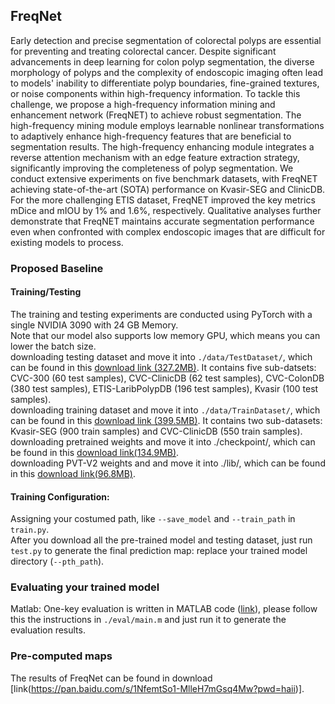 ## FreqNet

Early detection and precise segmentation of colorectal polyps are essential for preventing and treating colorectal cancer. Despite significant advancements in deep learning for colon polyp segmentation, the diverse morphology of polyps and the complexity of endoscopic imaging often lead to models' inability to differentiate polyp boundaries, fine-grained textures, or noise components within high-frequency information. To tackle this challenge, we propose a high-frequency information mining and enhancement network (FreqNET) to achieve robust segmentation. The high-frequency mining module employs learnable nonlinear transformations to adaptively enhance high-frequency features that are beneficial to segmentation results. The high-frequency enhancing module integrates a reverse attention mechanism with an edge feature extraction strategy, significantly improving the completeness of polyp segmentation. We conduct extensive experiments on five benchmark datasets, with FreqNET achieving state-of-the-art (SOTA) performance on Kvasir-SEG and ClinicDB. For the more challenging ETIS dataset, FreqNET improved the key metrics mDice and mIOU by 1\% and 1.6\%, respectively. Qualitative analyses further demonstrate that FreqNET maintains accurate segmentation performance even when confronted with complex endoscopic images that are difficult for existing models to process.


### Proposed Baseline
#### Training/Testing
The training and testing experiments are conducted using PyTorch with a single NVIDIA 3090 with 24 GB Memory.<br>
Note that our model also supports low memory GPU, which means you can lower the batch size.<br>
downloading testing dataset and move it into `./data/TestDataset/`, which can be found in this [download link (327.2MB)](https://drive.google.com/file/d/1Y2z7FD5p5y31vkZwQQomXFRB0HutHyao/view). It contains five sub-datsets: CVC-300 (60 test samples), CVC-ClinicDB (62 test samples), CVC-ColonDB (380 test samples), ETIS-LaribPolypDB (196 test samples), Kvasir (100 test samples).<br>
downloading training dataset and move it into `./data/TrainDataset/`, which can be found in this [download link (399.5MB)](https://drive.google.com/file/d/1YiGHLw4iTvKdvbT6MgwO9zcCv8zJ_Bnb/view). It contains two sub-datasets: Kvasir-SEG (900 train samples) and CVC-ClinicDB (550 train samples).
downloading pretrained weights and move it into ./checkpoint/, which can be found in this [download link(134.9MB)](https://pan.baidu.com/s/13Pv8xEGNAM3KxJgT-mLwZw?pwd=u5rd).<br>
downloading PVT-V2 weights and and move it into ./lib/, which can be found in this [download link(96.8MB)](https://pan.baidu.com/s/12CoPRhzwKOfnjfg6saEZ0w?pwd=7i9u).
#### Training Configuration:
Assigning your costumed path, like  `--save_model` and `--train_path` in `train.py`.<br>
After you download all the pre-trained model and testing dataset, just run `test.py` to generate the final prediction map: replace your trained model directory (`--pth_path`).
### Evaluating your trained model
Matlab: One-key evaluation is written in MATLAB code ([link](https://drive.google.com/file/d/1_h4_CjD5GKEf7B1MRuzye97H0MXf2GE9/view)), please follow this the instructions in `./eval/main.m` and just run it to generate the evaluation results.

### Pre-computed maps
The results of FreqNet can be found in download [link(https://pan.baidu.com/s/1NfemtSo1-MlleH7mGsq4Mw?pwd=haii)].
